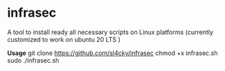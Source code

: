 # infrasec
A tool to install ready all necessary scripts on Linux platforms (currently customized to work on ubuntu 20 LTS ) 

**Usage**
git clone https://github.com/sl4cky/infrasec
chmod +x infrasec.sh 
sudo ./infrasec.sh 
